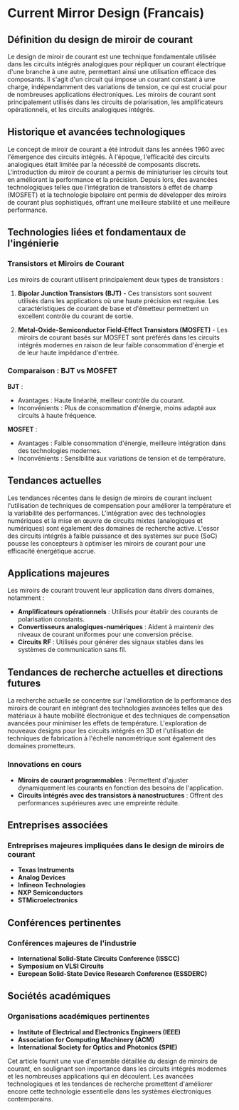 # Current Mirror Design (Francais)

## Définition du design de miroir de courant

Le design de miroir de courant est une technique fondamentale utilisée dans les circuits intégrés analogiques pour répliquer un courant électrique d'une branche à une autre, permettant ainsi une utilisation efficace des composants. Il s'agit d'un circuit qui impose un courant constant à une charge, indépendamment des variations de tension, ce qui est crucial pour de nombreuses applications électroniques. Les miroirs de courant sont principalement utilisés dans les circuits de polarisation, les amplificateurs opérationnels, et les circuits analogiques intégrés.

## Historique et avancées technologiques

Le concept de miroir de courant a été introduit dans les années 1960 avec l'émergence des circuits intégrés. À l'époque, l'efficacité des circuits analogiques était limitée par la nécessité de composants discrets. L'introduction du miroir de courant a permis de miniaturiser les circuits tout en améliorant la performance et la précision. Depuis lors, des avancées technologiques telles que l'intégration de transistors à effet de champ (MOSFET) et la technologie bipolaire ont permis de développer des miroirs de courant plus sophistiqués, offrant une meilleure stabilité et une meilleure performance.

## Technologies liées et fondamentaux de l'ingénierie

### Transistors et Miroirs de Courant

Les miroirs de courant utilisent principalement deux types de transistors : 

1. **Bipolar Junction Transistors (BJT)** - Ces transistors sont souvent utilisés dans les applications où une haute précision est requise. Les caractéristiques de courant de base et d'émetteur permettent un excellent contrôle du courant de sortie.

2. **Metal-Oxide-Semiconductor Field-Effect Transistors (MOSFET)** - Les miroirs de courant basés sur MOSFET sont préférés dans les circuits intégrés modernes en raison de leur faible consommation d'énergie et de leur haute impédance d'entrée.

### Comparaison : BJT vs MOSFET

**BJT** :
- Avantages : Haute linéarité, meilleur contrôle du courant.
- Inconvénients : Plus de consommation d'énergie, moins adapté aux circuits à haute fréquence.

**MOSFET** :
- Avantages : Faible consommation d'énergie, meilleure intégration dans des technologies modernes.
- Inconvénients : Sensibilité aux variations de tension et de température.

## Tendances actuelles

Les tendances récentes dans le design de miroirs de courant incluent l'utilisation de techniques de compensation pour améliorer la température et la variabilité des performances. L'intégration avec des technologies numériques et la mise en œuvre de circuits mixtes (analogiques et numériques) sont également des domaines de recherche active. L'essor des circuits intégrés à faible puissance et des systèmes sur puce (SoC) pousse les concepteurs à optimiser les miroirs de courant pour une efficacité énergétique accrue.

## Applications majeures

Les miroirs de courant trouvent leur application dans divers domaines, notamment :

- **Amplificateurs opérationnels** : Utilisés pour établir des courants de polarisation constants.
- **Convertisseurs analogiques-numériques** : Aident à maintenir des niveaux de courant uniformes pour une conversion précise.
- **Circuits RF** : Utilisés pour générer des signaux stables dans les systèmes de communication sans fil.

## Tendances de recherche actuelles et directions futures

La recherche actuelle se concentre sur l'amélioration de la performance des miroirs de courant en intégrant des technologies avancées telles que des matériaux à haute mobilité électronique et des techniques de compensation avancées pour minimiser les effets de température. L'exploration de nouveaux designs pour les circuits intégrés en 3D et l'utilisation de techniques de fabrication à l'échelle nanométrique sont également des domaines prometteurs.

### Innovations en cours

- **Miroirs de courant programmables** : Permettent d'ajuster dynamiquement les courants en fonction des besoins de l'application.
- **Circuits intégrés avec des transistors à nanostructures** : Offrent des performances supérieures avec une empreinte réduite.

## Entreprises associées

### Entreprises majeures impliquées dans le design de miroirs de courant

- **Texas Instruments**
- **Analog Devices**
- **Infineon Technologies**
- **NXP Semiconductors**
- **STMicroelectronics**

## Conférences pertinentes

### Conférences majeures de l'industrie

- **International Solid-State Circuits Conference (ISSCC)**
- **Symposium on VLSI Circuits**
- **European Solid-State Device Research Conference (ESSDERC)**

## Sociétés académiques

### Organisations académiques pertinentes

- **Institute of Electrical and Electronics Engineers (IEEE)**
- **Association for Computing Machinery (ACM)**
- **International Society for Optics and Photonics (SPIE)**

Cet article fournit une vue d'ensemble détaillée du design de miroirs de courant, en soulignant son importance dans les circuits intégrés modernes et les nombreuses applications qui en découlent. Les avancées technologiques et les tendances de recherche promettent d'améliorer encore cette technologie essentielle dans les systèmes électroniques contemporains.